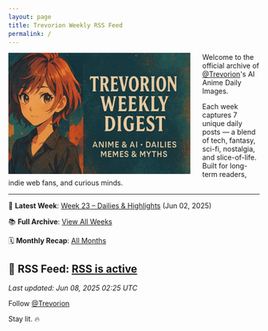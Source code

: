 ```yaml
---
layout: page
title: Trevorion Weekly RSS Feed
permalink: /
---
```

<img src="/assets/Banner.png" alt="Trevorion Weekly Digest Banner" style="width: 365px; height: auto; float: left; margin-right: 24px;" />

Welcome to the official archive of [@Trevorion](https://x.com/Trevorion)'s AI Anime Daily Images.

Each week captures 7 unique daily posts — a blend of tech, fantasy, sci-fi, nostalgia, and slice-of-life.  
Built for long-term readers, indie web fans, and curious minds.

---
📅 **Latest Week**: [Week 23 – Dailies & Highlights](/2025/06/02/week-23.html) (Jun 02, 2025) 

📚 **Full Archive**: [View All Weeks](/archive/) 

🗓️ **Monthly Recap**: [All Months](/monthly/) 

📰 **RSS Feed**: [RSS is active](/feed.xml) 
---



_Last updated: Jun 08, 2025 02:25 UTC_


Follow [@Trevorion](https://x.com/Trevorion)  

Stay lit. 🔥

